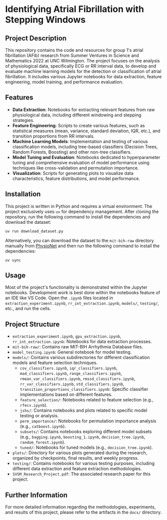 # Identifying Atrial Fibrillation with Stepping Windows

## Project Description

This repository contains the code and resources for group 1's atrial fibrillation (AFib) research from Summer Ventures in Science and Mathematics 2022 at UNC Wilmington. The project focuses on the analysis of physiological data, specifically ECG or RR interval data, to develop and evaluate machine learning models for the detection or classification of atrial fibrillation. It includes various Jupyter notebooks for data extraction, feature engineering, model training, and performance evaluation.

## Features

- **Data Extraction**: Notebooks for extracting relevant features from raw physiological data, including different windowing and stepping strategies.
- **Feature Engineering**: Scripts to create various features, such as statistical measures (mean, variance, standard deviation, IQR, etc.), and transition proportions from RR intervals.
- **Machine Learning Models**: Implementation and testing of various classification models, including tree-based classifiers (Decision Trees, Random Forests, Boosting) and other non-tree classifiers.
- **Model Tuning and Evaluation**: Notebooks dedicated to hyperparameter tuning and comprehensive evaluation of model performance using techniques like cross-validation and permutation importance.
- **Visualization**: Scripts for generating plots to visualize data characteristics, feature distributions, and model performance.

## Installation

This project is written in Python and requires a virtual environment. The project exclusively uses `uv` for dependency management. After cloning the repository, run the following command to install the dependencies and download the dataset:

```
uv run download_dataset.py
```

Alternatively, you can download the dataset to the `mit-bih-raw` directory manually from [PhysioNet](https://physionet.org/content/afdb/1.0.0/) and then run the following command to install the dependencies:
    
```
uv sync
```

## Usage

Most of the project's functionality is demonstrated within the Jupyter notebooks. Development work is best done within the notebooks feature of an IDE like VS Code. Open the `.ipynb` files located in `extraction_experiment.ipynb`, `rr_int_extraction.ipynb`, `models/`, `testing/`, etc., and run the cells.

## Project Structure

-   `extraction_experiment.ipynb`, `gpu_extraction.ipynb`, `rr_int_extraction.ipynb`: Notebooks for data extraction processes.
-   `mit-bih-raw/`: Contains raw MIT-BIH Arrhythmia Database files.
-   `model_testing.ipynb`: General notebook for model testing.
-   `models/`: Contains various subdirectories for different classification models and feature selection techniques.
    -   `cov_classifiers.ipynb`, `iqr_classifiers.ipynb`, `mad_classifiers.ipynb`, `range_classifiers.ipynb`, `rmean_var_classifiers.ipynb`, `rmssd_classifiers.ipynb`, `rr_var_classifiers.ipynb`, `std_classifiers.ipynb`, `transition_proportions_classifiers.ipynb`: Specific classifier implementations based on different features.
    -   `feature_selection/`: Notebooks related to feature selection (e.g., `rfecv.ipynb`).
    -   `jshs/`: Contains notebooks and plots related to specific model testing or analysis.
    -   `perm_importance/`: Notebooks for permutation importance analysis (e.g., `catboost.ipynb`).
    -   `subsets/`: Contains notebooks exploring different model subsets (e.g., `bagging.ipynb`, `boosting_1.ipynb`, `decision_tree.ipynb`, `random_forest.ipynb`).
    -   `tuned/`: Notebooks for tuned models (e.g., `decision_tree.ipynb`).
-   `plots/`: Directory for various plots generated during the research, organized by checkpoints, final results, and weekly progress.
-   `testing/`: Contains notebooks for various testing purposes, including different data extraction and feature extraction methodologies.
-   `SVSM_Research_Project.pdf`: The associated research paper for this project.

## Further Information

For more detailed information regarding the methodologies, experiments, and results of this project, please refer to the artifacts in the `docs/` directory.
